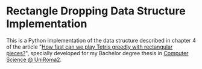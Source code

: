 # Rectangle Dropping Data Structure Implementation

This is a Python implementation of the data structure described in chapter 4 of the article "[How fast
can we play Tetris greedly with rectangular pieces?](https://arxiv.org/abs/2202.10771)",
specially developed for my Bachelor degree thesis in
[Computer Science @ UniRoma2](http://informatica.uniroma2.it).
